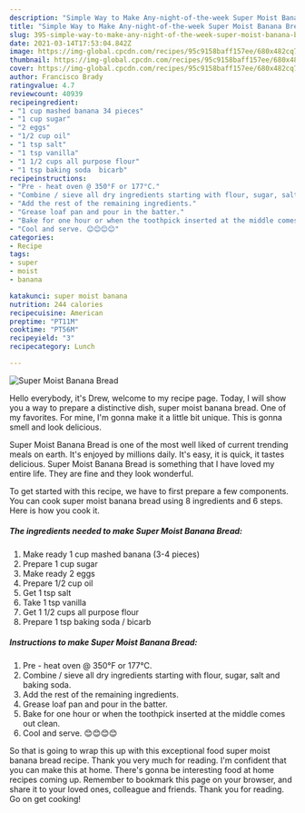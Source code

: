 ```yaml
---
description: "Simple Way to Make Any-night-of-the-week Super Moist Banana Bread"
title: "Simple Way to Make Any-night-of-the-week Super Moist Banana Bread"
slug: 395-simple-way-to-make-any-night-of-the-week-super-moist-banana-bread
date: 2021-03-14T17:53:04.842Z
image: https://img-global.cpcdn.com/recipes/95c9158baff157ee/680x482cq70/super-moist-banana-bread-recipe-main-photo.jpg
thumbnail: https://img-global.cpcdn.com/recipes/95c9158baff157ee/680x482cq70/super-moist-banana-bread-recipe-main-photo.jpg
cover: https://img-global.cpcdn.com/recipes/95c9158baff157ee/680x482cq70/super-moist-banana-bread-recipe-main-photo.jpg
author: Francisco Brady
ratingvalue: 4.7
reviewcount: 40939
recipeingredient:
- "1 cup mashed banana 34 pieces"
- "1 cup sugar"
- "2 eggs"
- "1/2 cup oil"
- "1 tsp salt"
- "1 tsp vanilla"
- "1 1/2 cups all purpose flour"
- "1 tsp baking soda  bicarb"
recipeinstructions:
- "Pre - heat oven @ 350°F or 177°C."
- "Combine / sieve all dry ingredients starting with flour, sugar, salt and baking soda."
- "Add the rest of the remaining ingredients."
- "Grease loaf pan and pour in the batter."
- "Bake for one hour or when the toothpick inserted at the middle comes out clean."
- "Cool and serve. 😊😊😊😊"
categories:
- Recipe
tags:
- super
- moist
- banana

katakunci: super moist banana 
nutrition: 244 calories
recipecuisine: American
preptime: "PT11M"
cooktime: "PT56M"
recipeyield: "3"
recipecategory: Lunch

---
```



![Super Moist Banana Bread](https://img-global.cpcdn.com/recipes/95c9158baff157ee/680x482cq70/super-moist-banana-bread-recipe-main-photo.jpg)

Hello everybody, it's Drew, welcome to my recipe page. Today, I will show you a way to prepare a distinctive dish, super moist banana bread. One of my favorites. For mine, I'm gonna make it a little bit unique. This is gonna smell and look delicious.

Super Moist Banana Bread is one of the most well liked of current trending meals on earth. It's enjoyed by millions daily. It's easy, it is quick, it tastes delicious. Super Moist Banana Bread is something that I have loved my entire life. They are fine and they look wonderful.




To get started with this recipe, we have to first prepare a few components. You can cook super moist banana bread using 8 ingredients and 6 steps. Here is how you cook it.

<!--inarticleads1-->

##### The ingredients needed to make Super Moist Banana Bread:

1. Make ready 1 cup mashed banana (3-4 pieces)
1. Prepare 1 cup sugar
1. Make ready 2 eggs
1. Prepare 1/2 cup oil
1. Get 1 tsp salt
1. Take 1 tsp vanilla
1. Get 1 1/2 cups all purpose flour
1. Prepare 1 tsp baking soda / bicarb




<!--inarticleads2-->

##### Instructions to make Super Moist Banana Bread:

1. Pre - heat oven @ 350°F or 177°C.
1. Combine / sieve all dry ingredients starting with flour, sugar, salt and baking soda.
1. Add the rest of the remaining ingredients.
1. Grease loaf pan and pour in the batter.
1. Bake for one hour or when the toothpick inserted at the middle comes out clean.
1. Cool and serve. 😊😊😊😊




So that is going to wrap this up with this exceptional food super moist banana bread recipe. Thank you very much for reading. I'm confident that you can make this at home. There's gonna be interesting food at home recipes coming up. Remember to bookmark this page on your browser, and share it to your loved ones, colleague and friends. Thank you for reading. Go on get cooking!
